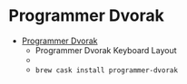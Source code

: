 # Programmer Dvorak
- [Programmer Dvorak](https://kaufmann.no/roland/dvorak/)
  -  Programmer Dvorak Keyboard Layout
  - 
  - `brew cask install programmer-dvorak`
